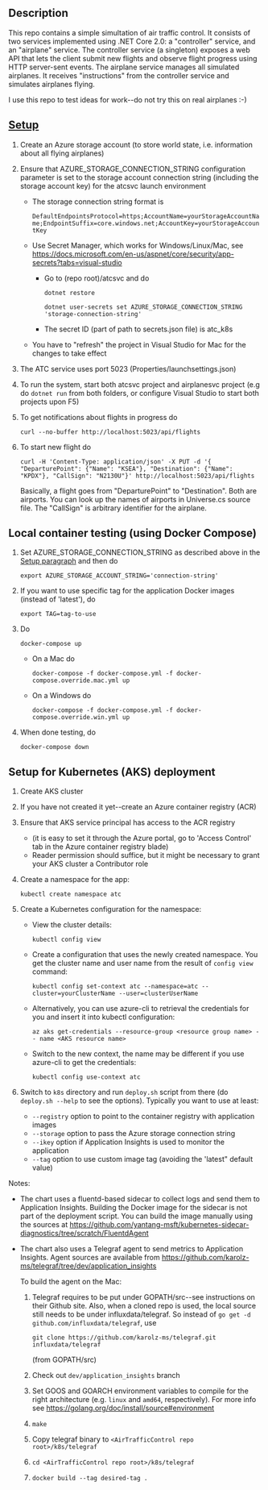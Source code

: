 Description
----
This repo contains a simple simultation of air traffic control. It consists of two services implemented using .NET Core 2.0: a "controller" service, and an "airplane" service. The controller service (a singleton) exposes a web API that lets the client submit new flights and observe flight progress using HTTP server-sent events. The airplane service manages all simulated airplanes. It receives "instructions" from the controller service and simulates airplanes flying.

I use this repo to test ideas for work--do not try this on real airplanes :-)

[Setup](#setup)
----

1. Create an Azure storage account (to store world state, i.e. information about all flying airplanes)
1. Ensure that AZURE_STORAGE_CONNECTION_STRING configuration parameter is set to the storage account connection string (including the storage account key) for the atcsvc launch environment
    * The storage connection string format is 
    
        `DefaultEndpointsProtocol=https;AccountName=yourStorageAccountName;EndpointSuffix=core.windows.net;AccountKey=yourStorageAccountKey`

    * Use Secret Manager, which works for Windows/Linux/Mac, see https://docs.microsoft.com/en-us/aspnet/core/security/app-secrets?tabs=visual-studio
        * Go to (repo root)/atcsvc and do 
            
            `dotnet restore`

            `dotnet user-secrets set AZURE_STORAGE_CONNECTION_STRING 'storage-connection-string'`

        * The secret ID (part of path to secrets.json file) is atc_k8s
    * You have to "refresh" the project in Visual Studio for Mac for the changes to take effect
1. The ATC service uses port 5023 (Properties/launchsettings.json)
1. To run the system, start both atcsvc project and airplanesvc project (e.g do `dotnet run` from both folders, or configure Visual Studio to start both projects upon F5)
1. To get notifications about flights in progress do

    `curl --no-buffer http://localhost:5023/api/flights`

1. To start new flight do

    `curl -H 'Content-Type: application/json' -X PUT -d '{ "DeparturePoint": {"Name": "KSEA"}, "Destination": {"Name": "KPDX"}, "CallSign": "N2130U"}' http://localhost:5023/api/flights`

    Basically, a flight goes from "DeparturePoint" to "Destination". Both are airports. You can look up the names of airports in Universe.cs source file. The "CallSign" is arbitrary identifier for the airplane.

Local container testing (using Docker Compose)
----

1. Set AZURE_STORAGE_CONNECTION_STRING as described above in the [Setup paragraph](#setup) and then do

    `export AZURE_STORAGE_ACCOUNT_STRING='connection-string'`

1. If you want to use specific tag for the application Docker images (instead of 'latest'), do

    `export TAG=tag-to-use`
    
1. Do

    `docker-compose up`
    
    * On a Mac do 
    
        `docker-compose -f docker-compose.yml -f docker-compose.override.mac.yml up`

    * On a Windows do
    
        `docker-compose -f docker-compose.yml -f docker-compose.override.win.yml up`

1. When done testing, do 

    `docker-compose down`

Setup for Kubernetes (AKS) deployment
----
1. Create AKS cluster
1. If you have not created it yet--create an Azure container registry (ACR)
1. Ensure that AKS service principal has access to the ACR registry 
    * (it is easy to set it through the Azure portal, go to 'Access Control' tab in the Azure container registry blade)
    * Reader permission should suffice, but it might be necessary to grant your AKS cluster a Contributor role
1. Create a namespace for the app: 
    
    `kubectl create namespace atc`

1. Create a Kubernetes configuration for the namespace:
    * View the cluster details:

        `kubectl config view`

    * Create a configuration that uses the newly created namespace. You get the cluster name and user name from the result of `config view` command:
    
         `kubectl config set-context atc --namespace=atc --cluster=yourClusterName --user=clusterUserName`

    * Alternatively, you can use azure-cli to retrieval the credentials for you and insert it into kubectl configuration:
    
         `az aks get-credentials --resource-group <resource group name> -- name <AKS resource name>`

    * Switch to the new context, the name may be different if you use azure-cli to get the credentials:

        `kubectl config use-context atc`

1. Switch to `k8s` directory and run `deploy.sh` script from there (do `deploy.sh --help` to see the options). Typically you want to use at least:

    * `--registry` option to point to the container registry with application images
    * `--storage` option to pass the Azure storage connection string
    * `--ikey` option if Application Insights is used to monitor the application
    * `--tag` option to use custom image tag (avoiding the 'latest" default value)

Notes:
* The chart uses a fluentd-based sidecar to collect logs and send them to Application Insights. 
Building the Docker image for the sidecar is not part of the deployment script. 
You can build the image manually using the sources at 
https://github.com/yantang-msft/kubernetes-sidecar-diagnostics/tree/scratch/FluentdAgent
* The chart also uses a Telegraf agent to send metrics to Application Insights. 
Agent sources are available from https://github.com/karolz-ms/telegraf/tree/dev/application_insights
    
    To build the agent on the Mac:
         
    1. Telegraf requires to be put under GOPATH/src--see instructions on their Github site. Also, when a cloned repo is used, the local source still needs to be under influxdata/telegraf. So instead of `go get -d github.com/influxdata/telegraf`, use 
	
        `git clone https://github.com/karolz-ms/telegraf.git influxdata/telegraf`
    
        (from GOPATH/src)

    1. Check out `dev/application_insights` branch
    1. Set GOOS and GOARCH environment variables to compile for the right architecture (e.g. `linux` and `amd64`, respectively). For more info see https://golang.org/doc/install/source#environment 
    1. `make`
    1. Copy telegraf binary to `<AirTrafficControl repo root>/k8s/telegraf`
    1. `cd <AirTrafficControl repo root>/k8s/telegraf`
    1. `docker build --tag desired-tag .`
